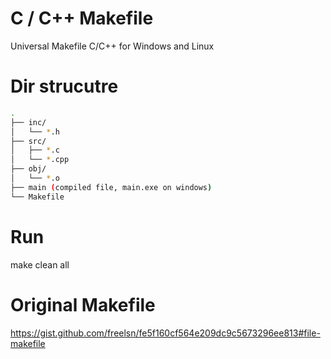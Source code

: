 # C / C++ Makefile
Universal Makefile C/C++ for Windows and Linux

# Dir strucutre
```bash
.
├── inc/
│   └── *.h
├── src/
│   ├── *.c
│   └── *.cpp
├── obj/
│   └── *.o
├── main (compiled file, main.exe on windows)
└── Makefile
```


# Run 
make clean all

# Original Makefile
https://gist.github.com/freelsn/fe5f160cf564e209dc9c5673296ee813#file-makefile
